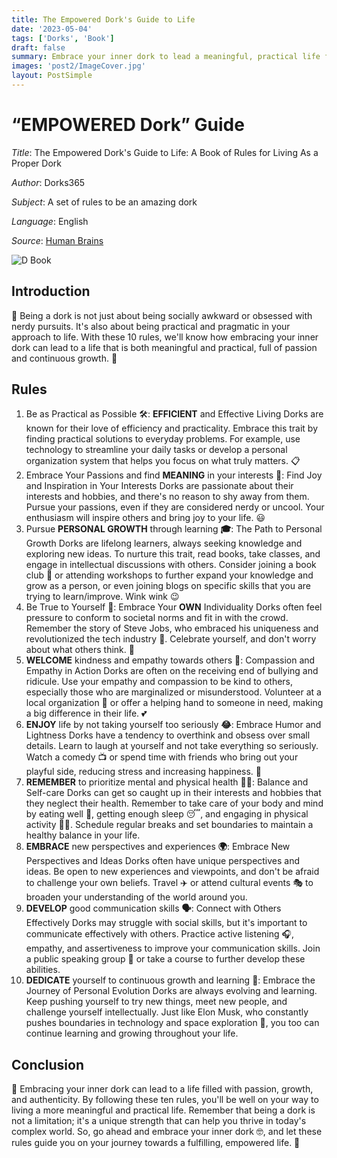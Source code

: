 ```yaml
---
title: The Empowered Dork's Guide to Life
date: '2023-05-04'
tags: ['Dorks', 'Book']
draft: false
summary: Embrace your inner dork to lead a meaningful, practical life full of passion, growth, and authenticity by following 10 rules that highlight your unique strengths.
images: 'post2/ImageCover.jpg'
layout: PostSimple
---
```


# “EMPOWERED Dork” Guide

_Title_: The Empowered Dork's Guide to Life: A Book of Rules for Living As a Proper Dork

_Author_: Dorks365

_Subject_: A set of rules to be an amazing dork

_Language_: English

_Source_: [Human Brains](https://en.wikipedia.org/wiki/Human_brain)

![D Book](/static/images/blog/post2/ImageCover.jpg)

## Introduction

🌟 Being a dork is not just about being socially awkward or obsessed with nerdy pursuits. It's also about being practical and pragmatic in your approach to life. With these 10 rules, we'll know how embracing your inner dork can lead to a life that is both meaningful and practical, full of passion and continuous growth. 🌈

## Rules

1. Be as Practical as Possible 🛠️: **EFFICIENT** and Effective Living
   Dorks are known for their love of efficiency and practicality. Embrace this trait by finding practical solutions to everyday problems. For example, use technology to streamline your daily tasks or develop a personal organization system that helps you focus on what truly matters. 📋
2. Embrace Your Passions and find **MEANING** in your interests 💖: Find Joy and Inspiration in Your Interests
   Dorks are passionate about their interests and hobbies, and there's no reason to shy away from them. Pursue your passions, even if they are considered nerdy or uncool. Your enthusiasm will inspire others and bring joy to your life. 😃
3. Pursue **PERSONAL GROWTH** through learning **🎓**: The Path to Personal Growth
   Dorks are lifelong learners, always seeking knowledge and exploring new ideas. To nurture this trait, read books, take classes, and engage in intellectual discussions with others. Consider joining a book club 📖 or attending workshops to further expand your knowledge and grow as a person, or even joining blogs on specific skills that you are trying to learn/improve. Wink wink 😉
4. Be True to Yourself 💪: Embrace Your **OWN** Individuality
   Dorks often feel pressure to conform to societal norms and fit in with the crowd. Remember the story of Steve Jobs, who embraced his uniqueness and revolutionized the tech industry 🍏. Celebrate yourself, and don't worry about what others think. 🎉
5. **WELCOME** kindness and empathy towards others **🤗**: Compassion and Empathy in Action
   Dorks are often on the receiving end of bullying and ridicule. Use your empathy and compassion to be kind to others, especially those who are marginalized or misunderstood. Volunteer at a local organization 🏥 or offer a helping hand to someone in need, making a big difference in their life. 💕
6. **ENJOY** life by not taking yourself too seriously **😂**: Embrace Humor and Lightness
   Dorks have a tendency to overthink and obsess over small details. Learn to laugh at yourself and not take everything so seriously. Watch a comedy 📺 or spend time with friends who bring out your playful side, reducing stress and increasing happiness. 🥳
7. **REMEMBER** to prioritize mental and physical health **🧘‍♀️**: Balance and Self-care
   Dorks can get so caught up in their interests and hobbies that they neglect their health. Remember to take care of your body and mind by eating well 🥗, getting enough sleep 😴, and engaging in physical activity 🚴‍♂️. Schedule regular breaks and set boundaries to maintain a healthy balance in your life.
8. **EMBRACE** new perspectives and experiences **🌍**: Embrace New Perspectives and Ideas
   Dorks often have unique perspectives and ideas. Be open to new experiences and viewpoints, and don't be afraid to challenge your own beliefs. Travel ✈️ or attend cultural events 🎭 to broaden your understanding of the world around you.
9. **DEVELOP** good communication skills **🗣️**: Connect with Others Effectively
   Dorks may struggle with social skills, but it's important to communicate effectively with others. Practice active listening 🎧, empathy, and assertiveness to improve your communication skills. Join a public speaking group 🎤 or take a course to further develop these abilities.
10. **DEDICATE** yourself to continuous growth and learning **🌱**: Embrace the Journey of Personal Evolution
    Dorks are always evolving and learning. Keep pushing yourself to try new things, meet new people, and challenge yourself intellectually. Just like Elon Musk, who constantly pushes boundaries in technology and space exploration 🚀, you too can continue learning and growing throughout your life.

## Conclusion

🎯 Embracing your inner dork can lead to a life filled with passion, growth, and authenticity. By following these ten rules, you'll be well on your way to living a more meaningful and practical life. Remember that being a dork is not a limitation; it's a unique strength that can help you thrive in today's complex world. So, go ahead and embrace your inner dork 🤓, and let these rules guide you on your journey towards a fulfilling, empowered life. 💫
